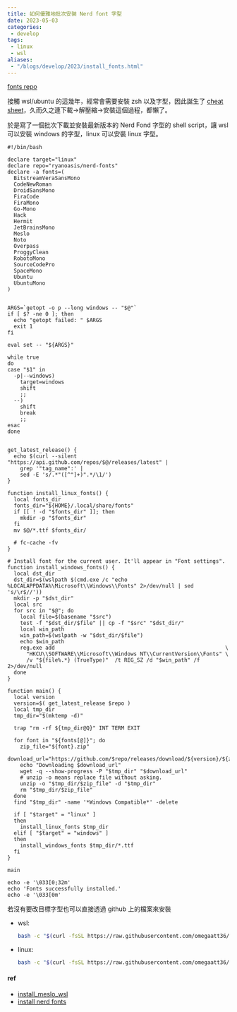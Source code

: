 ```yaml
---
title: 如何優雅地批次安裝 Nerd font 字型
date: 2023-05-03
categories:
 - develop
tags:
 - linux
 - wsl
aliases:
 - "/blogs/develop/2023/install_fonts.html"
---
```


[fonts repo](https://github.com/ryanoasis/nerd-fonts)

接觸 wsl/ubuntu 的這幾年，經常會需要安裝 zsh 以及字型，因此誕生了 [cheat sheet](/blogs/develop/2022/zsh-cheat-sheet)，久而久之連下載->解壓縮->安裝這個過程，都懶了。

於是寫了一個批次下載並安裝最新版本的 Nerd Fond 字型的 shell script，讓 wsl 可以安裝 windows 的字型，linux 可以安裝 linux 字型。

```shell
#!/bin/bash

declare target="linux"
declare repo="ryanoasis/nerd-fonts"
declare -a fonts=(
  BitstreamVeraSansMono
  CodeNewRoman
  DroidSansMono
  FiraCode
  FiraMono
  Go-Mono
  Hack
  Hermit
  JetBrainsMono
  Meslo
  Noto
  Overpass
  ProggyClean
  RobotoMono
  SourceCodePro
  SpaceMono
  Ubuntu
  UbuntuMono
)


ARGS=`getopt -o p --long windows -- "$@"`
if [ $? -ne 0 ]; then
  echo "getopt failed: " $ARGS
  exit 1
fi

eval set -- "${ARGS}"

while true
do
case "$1" in
  -p|--windows)
    target=windows
    shift
    ;;
  --)
    shift
    break
    ;;
esac
done


get_latest_release() {
  echo $(curl --silent "https://api.github.com/repos/$@/releases/latest" |
    grep '"tag_name":' |
    sed -E 's/.*"([^"]+)".*/\1/')
}

function install_linux_fonts() {
  local fonts_dir
  fonts_dir="${HOME}/.local/share/fonts"
  if [[ ! -d "$fonts_dir" ]]; then
    mkdir -p "$fonts_dir"
  fi
  mv $@/*.ttf $fonts_dir/

  # fc-cache -fv
}

# Install font for the current user. It'll appear in "Font settings".
function install_windows_fonts() {
  local dst_dir
  dst_dir=$(wslpath $(cmd.exe /c "echo %LOCALAPPDATA%\Microsoft\\Windows\\Fonts" 2>/dev/null | sed 's/\r$//'))
  mkdir -p "$dst_dir"
  local src
  for src in "$@"; do
    local file=$(basename "$src")
    test -f "$dst_dir/$file" || cp -f "$src" "$dst_dir/"
    local win_path
    win_path=$(wslpath -w "$dst_dir/$file")
    echo $win_path
    reg.exe add                                                      \
      "HKCU\\SOFTWARE\\Microsoft\\Windows NT\\CurrentVersion\\Fonts" \
      /v "${file%.*} (TrueType)"  /t REG_SZ /d "$win_path" /f 2>/dev/null
  done
}

function main() {
  local version
  version=$( get_latest_release $repo )
  local tmp_dir
  tmp_dir="$(mktemp -d)"

  trap "rm -rf ${tmp_dir@Q}" INT TERM EXIT

  for font in "${fonts[@]}"; do
    zip_file="${font}.zip"
    download_url="https://github.com/$repo/releases/download/${version}/${zip_file}"
    echo "Downloading $download_url"
    wget -q --show-progress -P "$tmp_dir" "$download_url"
    # unzip -o means replace file without asking.
    unzip -o "$tmp_dir/$zip_file" -d "$tmp_dir"
    rm "$tmp_dir/$zip_file"
  done
  find "$tmp_dir" -name '*Windows Compatible*' -delete

  if [ "$target" = "linux" ]
  then
    install_linux_fonts $tmp_dir
  elif [ "$target" = "windows" ]
  then
    install_windows_fonts $tmp_dir/*.ttf
  fi
}

main

echo -e '\033[0;32m'
echo 'Fonts successfully installed.'
echo -e '\033[0m'
```

若沒有要改目標字型也可以直接透過 github 上的檔案來安裝
- wsl:
    ```sh
    bash -c "$(curl -fsSL https://raw.githubusercontent.com/omegaatt36/dotfiles/main/install_fonts.sh)" --windows
    ```
- linux:
    ```sh
    bash -c "$(curl -fsSL https://raw.githubusercontent.com/omegaatt36/dotfiles/main/install_fonts.sh)"
    ```

#### ref
- [install_meslo_wsl](https://gist.githubusercontent.com/romkatv/aa7a70fe656d8b655e3c324eb10f6a8b/raw/install_meslo_wsl.sh)
- [install nerd fonts](https://gist.github.com/matthewjberger/7dd7e079f282f8138a9dc3b045ebefa0)
